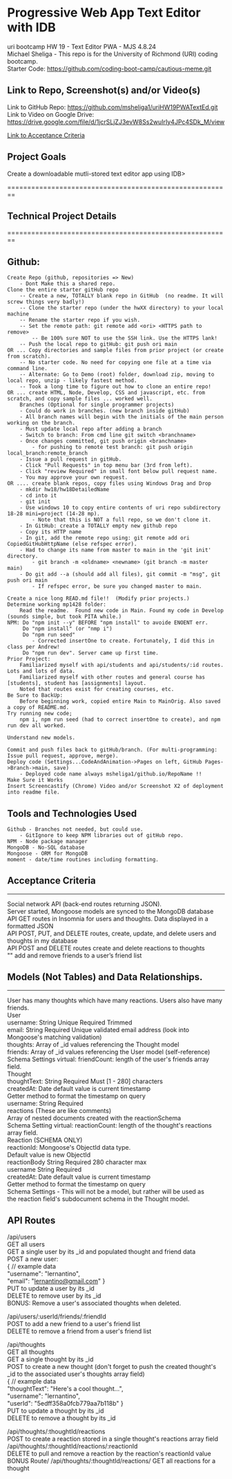 # Progressive Web App Text Editor with IDB  
uri bootcamp HW 19 - Text Editor PWA - MJS 4.8.24   
Michael Sheliga - This repo is for the University of Richmond (URI) coding bootcamp.  
Starter Code: https://github.com/coding-boot-camp/cautious-meme.git   

## Link to Repo, Screenshot(s) and/or Video(s)  
Link to GitHub Repo: https://github.com/msheliga1/uriHW19PWATextEd.git     
Link to Video on Google Drive: 
https://drive.google.com/file/d/1jcrSLjZJ3evW8Ss2wuIrIy4JPc4SDk_M/view 
<!---  Link to deployed github.io site. https://msheliga1.github.io/uriHW9NodeReadmeGen --->  

[Link to Acceptance Criteria ](#acceptance-criteria)   

## Project Goals     
Create a downloadable mutli-stored text editor app using IDB>  

========================================================   
## Technical Project Details    
========================================================    
## Github:   
    Create Repo (github, repositories => New)   
        - Dont Make this a shared repo.  
    Clone the entire starter gitHub repo  
        -- Create a new, TOTALLY blank repo in GitHub  (no readme. It will screw things very badly!)
        -- Clone the starter repo (under the hwXX directory) to your local machine
        -- Rename the starter repo if you wish.
        -- Set the remote path: git remote add <ori> <HTTPS path to remove>   
            -- Be 100% sure NOT to use the SSH link. Use the HTTPS lank!  
        -- Push the local repo to gitHub: git push ori main   
    OR ... Copy directories and sample files from prior project (or create from scratch).  
        -- No starter code. No need for copying one file at a time via command line.  
        -- Alternate: Go to Demo (root) folder, download zip, moving to local repo, unzip - likely fastest method.     
        -- Took a long time to figure out how to clone an entire repo!
    OR ... create HTML, Node, Develop, CSS and javascript, etc. from scratch, and copy sample files ... worked well.
        Branches (Optional for single programmer projects)  
        - Could do work in branches. (new branch inside gitHub)    
        - All branch names will begin with the initials of the main person working on the branch.  
        - Must update local repo after adding a branch  
        - Switch to branch: From cmd line git switch <branchname>   
        - Once changes committed, git push origin <branchname>  
            - for pushing to remote test branch: git push origin local_branch:remote_branch  
        - Issue a pull request in gitHub.  
        - Click "Pull Requests" in top menu bar (3rd from left).  
        - Click "review Required" in small font below pull request name.  
        - You may approve your own request.  
    OR .... create blank repos, copy files using Windows Drag and Drop
        - mkdir hw18/hw18DetailedName 
        - cd into it
        - git init
        - Use windows 10 to copy entire contents of uri repo subdirectory 18-28 mini=project (14-28 mp). 
            - Note that this is NOT a full repo, so we don't clone it.
        - In GitHub: create a TOTALLY empty new github repo
        - Copy its HTTP name
        - In git, add the remote repo using: git remote add ori CopiedGitHubHttpName (else refspec error). 
        - Had to change its name from master to main in the 'git init' directory.  
            - git branch -m <oldname> <newname> (git branch -m master main)
        - Do git add --a (should add all files), git commit -m "msg", git push ori main
            - If refspec error, be sure you changed master to main.

    Create a nice long READ.md file!!  (Modify prior projects.)   
    Determine working mp1428 folder: 
        Read the readme.  Found new code in Main. Found my code in Develop (sounds simple, but took PITA while.)
    NPM: Do "npm init --y" BEFORE "npm install" to avoide ENOENT err.
         Do "npm install" (or "nmp i")
         Do "npm run seed" 
            - Corrected insertOne to create. Fortunately, I did this in class per Andrew!
         Do "npm run dev". Server came up first time. 
    Prior Project:
        Familiarized myself with api/students and api/students/:id routes. Lots and lots of data. 
        Familiarized myself with other routes and general course has [students], student has [assignments] layout. 
        Noted that routes exist for creating courses, etc. 
    Be Sure to BackUp: 
        Before beginning work, copied entire Main to MainOrig. Also saved a copy of README.md. 
    Try running new code; 
        npm i, npm run seed (had to correct insertOne to create), and npm run dev all worked. 

    Understand new models. 

    Commit and push files back to gitHub/branch. (For multi-programming: Issue pull request, approve, merge).  
    Deploy code (Settings...CodeAndAnimation->Pages on left, GitHub Pages->Branch->main, save)  
        - Deployed code name always msheliga1/github.io/RepoName !!  
    Make Sure it Works    
    Insert Screencastify (Chrome) Video and/or Screenshot X2 of deployment into readme file.  
  
## Tools and Technologies Used   
    Github - Branches not needed, but could use.    
        - GitIgnore to keep NPM libraries out of gitHub repo.    
    NPM - Node package manager  
    MongoDB - No-SQL database  
    Mongoose - ORM for MongoDB   
    moment - date/time routines including formatting.  

## Acceptance Criteria   
-----------------------       
Social network API (back-end routes returning JSON).   
Server started, Mongoose models are synced to the MongoDB database  
API GET routes in Insomnia for users and thoughts. Data displayed in a formatted JSON  
API POST, PUT, and DELETE routes, create, update, and delete users and thoughts in my database  
API POST and DELETE routes create and delete reactions to thoughts   
""                  add and remove friends to a user’s friend list   

## Models (Not Tables) and Data Relationships.  
------------------------------------------------  
User has many thoughts which have many reactions. Users also have many friends.  
User  
    username: String Unique Required Trimmed  
    email: String Required Unique validated email address (look into Mongoose's matching validation)  
    thoughts: Array of _id values referencing the Thought model  
    friends: Array of _id values referencing the User model (self-reference)  
    Schema Settings virtual: friendCount: length of the user's friends array field.  
Thought    
    thoughtText: String Required Must [1 - 280] characters  
    createdAt:  Date default value is current timestamp  
                Getter method to format the timestamp on query  
    username: String Required  
    reactions (These are like comments)  
        Array of nested documents created with the reactionSchema  
    Schema Setting virtual: reactionCount: length of the thought's reactions array field.  
Reaction (SCHEMA ONLY)   
    reactionId: Mongoose's ObjectId data type.  
                Default value is new ObjectId  
    reactionBody String Required 280 character max  
    username String Required  
    createdAt: Date default value is current timestamp  
               Getter method to format the timestamp on query  
    Schema Settings - This will not be a model, but rather will be used as  
        the reaction field's subdocument schema in the Thought model.  

API Routes  
------------  
/api/users  
    GET all users  
    GET a single user by its _id and populated thought and friend data  
    POST a new user:  
    {  // example data  
      "username": "lernantino",  
      "email": "lernantino@gmail.com" }  
    PUT to update a user by its _id  
    DELETE to remove user by its _id  
BONUS: Remove a user's associated thoughts when deleted.  

/api/users/:userId/friends/:friendId  
    POST to add a new friend to a user's friend list  
    DELETE to remove a friend from a user's friend list  

/api/thoughts  
    GET all thoughts  
    GET a single thought by its _id  
    POST to create a new thought (don't forget to push the created thought's _id to the associated user's thoughts array field)  
    {  // example data  
        "thoughtText": "Here's a cool thought...",  
        "username": "lernantino",  
        "userId": "5edff358a0fcb779aa7b118b" }  
    PUT to update a thought by its _id  
    DELETE to remove a thought by its _id  
  
/api/thoughts/:thoughtId/reactions  
    POST to create a reaction stored in a single thought's reactions array field  
/api/thoughts/:thoughtId/reactions/:reactionId  
    DELETE to pull and remove a reaction by the reaction's reactionId value  
BONUS Route/ /api/thoughts/:thoughtId/reactions/ 
    GET all reactions for a thought  


